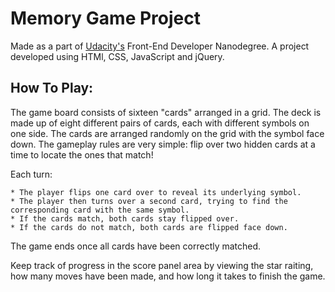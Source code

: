 # Memory Game Project

Made as a part of [Udacity's](www.udacity.com) Front-End Developer Nanodegree.
A project developed using HTMl, CSS, JavaScript and jQuery.

## How To Play:

The game board consists of sixteen "cards" arranged in a grid. The deck is made up of eight different pairs of cards, each with different symbols on one side. The cards are arranged randomly on the grid with the symbol face down. The gameplay rules are very simple: flip over two hidden cards at a time to locate the ones that match!

Each turn:

    * The player flips one card over to reveal its underlying symbol.
    * The player then turns over a second card, trying to find the corresponding card with the same symbol.
    * If the cards match, both cards stay flipped over.
    * If the cards do not match, both cards are flipped face down.

The game ends once all cards have been correctly matched.

Keep track of progress in the score panel area by viewing the star raiting, how many moves have been made, and how long it takes to finish the game.


